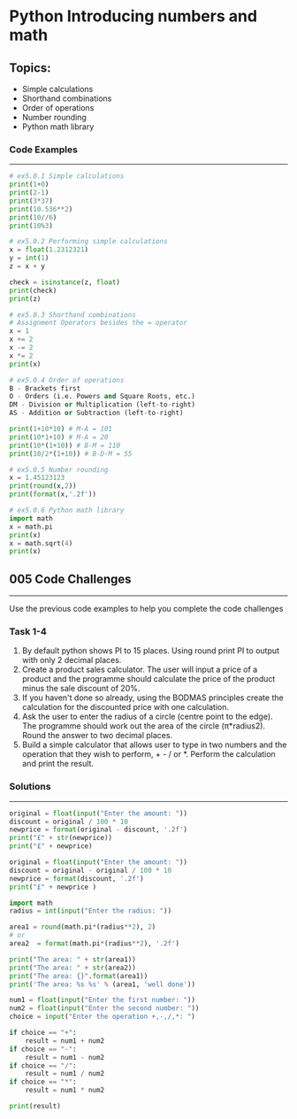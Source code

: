 # Python Introducing numbers and math

## Topics:
* Simple calculations
* Shorthand combinations
* Order of operations
* Number rounding
* Python math library

### Code Examples
---
```python
# ex5.0.1 Simple calculations
print(1+0)
print(2-1)
print(3*37)
print(10.536**2)
print(10//6)
print(10%3)
```
```Python
# ex5.0.2 Performing simple calculations
x = float(1.2312321)
y = int(1)
z = x + y

check = isinstance(z, float)
print(check)
print(z)
```
```Python
# ex5.0.3 Shorthand combinations
# Assignment Operators besides the = operator
x = 1
x += 2
x -= 2
x *= 2
print(x)
```
```python
# ex5.0.4 Order of operations
B - Brackets first
O - Orders (i.e. Powers and Square Roots, etc.)
DM - Division or Multiplication (left-to-right)
AS - Addition or Subtraction (left-to-right)

print(1+10*10) # M-A = 101
print(10*1+10) # M-A = 20
print(10*(1+10)) # B-M = 110
print(10/2*(1+10)) # B-D-M = 55
```
```Python
# ex5.0.5 Number rounding
x = 1.45123123
print(round(x,2))
print(format(x,'.2f'))
```
```Python
# ex5.0.6 Python math library
import math
x = math.pi
print(x)
x = math.sqrt(4)
print(x)
```

## 005 Code Challenges
---
Use the previous code examples to help you complete the code challenges

### **Task 1-4**
1. By default python shows PI to 15 places. Using round print PI to output with only 2 decimal places.
2. Create a product sales calculator. The user will input a price of a product and the programme should calculate the price of the product minus the sale discount of 20%.
3. If you haven't done so already, using the BODMAS principles create the calculation for the discounted price with one calculation.
4. Ask the user to enter the radius of a circle
(centre point to the edge). The programme should work out the area of the circle (π*radius2). Round the answer to two decimal places.
5. Build a simple calculator that allows user to type in two numbers and the operation that they wish to perform, + - / or *. Perform the calculation and print the result.

### Solutions
---

```Python
original = float(input("Enter the amount: "))
discount = original / 100 * 10
newprice = format(original - discount, '.2f')
print("£" + str(newprice))
print("£" + newprice)
```
```Python
original = float(input("Enter the amount: "))
discount = original - original / 100 * 10 
newprice = format(discount, '.2f')
print("£" + newprice )
```
```Python
import math
radius = int(input("Enter the radius: "))

area1 = round(math.pi*(radius**2), 2)
# or
area2  = format(math.pi*(radius**2), '.2f')

print("The area: " + str(area1))
print("The area: " + str(area2))
print("The area: {}".format(area1))
print('The area: %s %s' % (area1, 'well done'))
```
```Python
num1 = float(input("Enter the first number: "))
num2 = float(input("Enter the second number: "))
choice = input("Enter the operation +,-,/,*: ")

if choice == "+":
    result = num1 + num2
if choice == "-":
    result = num1 - num2
if choice == "/":
    result = num1 / num2
if choice == "*":
    result = num1 * num2

print(result)
```